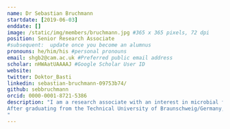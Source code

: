 ```yaml
---
name: Dr Sebastian Bruchmann
startdate: [2019-06-03]
enddate: []
image: /static/img/members/bruchmann.jpg #365 x 365 pixels, 72 dpi
position: Senior Research Associate
#subsequent:  update once you become an alumnus
pronouns: he/him/his #personal pronouns
email: shgb2@cam.ac.uk #Preferred public email address
scholar: nHWAatUAAAAJ #Google Scholar User ID
website:
twitter: Doktor_Basti
linkedin: sebastian-bruchmann-09753b74/
github: sebbruchmann
orcid: 0000-0001-8721-5386
description: "I am a research associate with an interest in microbial functional genomics, in particular *Klebsiella pneumoniae* and other Enterobacteriaceae species (*Salmonella Typhimurium*, *Enterobacter cloacae*).
After graduating from the Technical University of Braunschweig/Germany, I joined to lab of Susanne Häussler at the Helmholtz Centre for Infection Research. During my PhD I used deep transcriptomic sequencing (RNA-seq) to study Antimicrobial Resistance in *Pseudomonas aeruginosa* and *Klebsiella pneumoniae*. Following a short post-doc in the same group where I developed rapid molecular diagnostics to detect hospital outbreaks and antibiotic resistance in several different bacterial species (mainly, *Pseudomonas aeruginosa*, *Klebsiella pneumoniae*, *Escherichia coli* and *Clostridium difficile*). In 2017, I took up a post as a postdoctoral fellow in the Parkhill group at the Wellcome Sanger Institute using Functional Genomics (RNA-sequencing and transposon-directed insertion site sequencing, TraDIS) to understand the antimicrobial stress response in the Enterobacteriaceae species *Klebsiella*, *Salmonella* and *Enterobacter*. In my current work at the Department of Veterinary Medicine I am using different sequencing-based methods to understand how the human pathogen *Klebsiella pneumoniae* interacts with the immune system, in particular macrophages.
"
---
```

